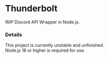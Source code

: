 # Thunderbolt

WIP Discord API Wrapper in Node.js.

### Details

This project is currently unstable and unfinished.\
Node.js 18 or higher is required for use.
